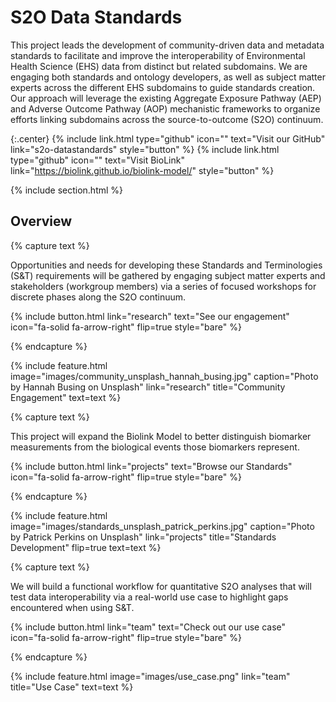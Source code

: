 ---
---

# S2O Data Standards

This project leads the development of community-driven data and metadata standards to facilitate and improve the interoperability of Environmental Health Science (EHS) data from distinct but related subdomains. We are engaging both standards and ontology developers, as well as subject matter experts across the different EHS subdomains to guide standards creation. Our approach will leverage the existing Aggregate Exposure Pathway (AEP) and Adverse Outcome Pathway (AOP) mechanistic frameworks to organize efforts linking subdomains across the source-to-outcome (S2O) continuum.   

{:.center}
{%
  include link.html
  type="github"
  icon=""
  text="Visit our GitHub"
  link="s2o-datastandards"
  style="button"
%}
{%
  include link.html
  type="github"
  icon=""
  text="Visit BioLink"
  link="https://biolink.github.io/biolink-model/"
  style="button"
%}

{% include section.html %}

## Overview

{% capture text %}

Opportunities and needs for developing these Standards and Terminologies (S&T) requirements will be gathered by engaging subject matter experts and stakeholders (workgroup members) via a series of focused workshops for discrete phases along the S2O continuum.

{%
  include button.html
  link="research"
  text="See our engagement"
  icon="fa-solid fa-arrow-right"
  flip=true
  style="bare"
%}

{% endcapture %}

{%
  include feature.html
  image="images/community_unsplash_hannah_busing.jpg"
  caption="Photo by Hannah Busing on Unsplash"
  link="research"
  title="Community Engagement"
  text=text
%}

{% capture text %}

This project will expand the Biolink Model to better distinguish biomarker measurements from the biological events those biomarkers represent.

{%
  include button.html
  link="projects"
  text="Browse our Standards"
  icon="fa-solid fa-arrow-right"
  flip=true
  style="bare"
%}

{% endcapture %}

{%
  include feature.html
  image="images/standards_unsplash_patrick_perkins.jpg"
  caption="Photo by Patrick Perkins on Unsplash"
  link="projects"
  title="Standards Development"
  flip=true
  text=text
%}

{% capture text %}

We will build a functional workflow for quantitative S2O analyses that will test data interoperability via a real-world use case to highlight gaps encountered when using S&T.

{%
  include button.html
  link="team"
  text="Check out our use case"
  icon="fa-solid fa-arrow-right"
  flip=true
  style="bare"
%}

{% endcapture %}

{%
  include feature.html
  image="images/use_case.png"
  link="team"
  title="Use Case"
  text=text
%}
